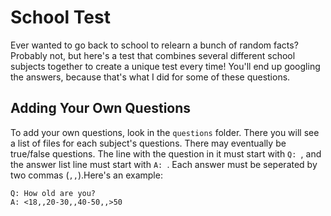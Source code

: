 # School Test

Ever wanted to go back to school to relearn a bunch of random facts? Probably not, but here's a test that combines several different school subjects together to create a unique test every time! You'll end up googling the answers, because that's what I did for some of these questions.

## Adding Your Own Questions

To add your own questions, look in the `questions` folder. There you will see a list of files for each subject's questions. There may eventually be true/false questions. The line with the question in it must start with `Q: `, and the answer list line must start with `A: `. Each answer must be seperated by two commas (`,,`).Here's an example:

```text
Q: How old are you?
A: <18,,20-30,,40-50,,>50
```
